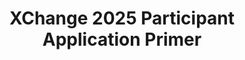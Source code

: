 ---
title: XChange 2025 Participant Application Primer
redirect_to: https://drive.google.com/file/d/1LUWTdyoG8G00Cf9ZkyDBM1L9jnu6pSDS/view?usp=drive_link
redirect_from: 
  - /XC25ParticipantAppPrimer
  - /xc25participantappprimer
---
